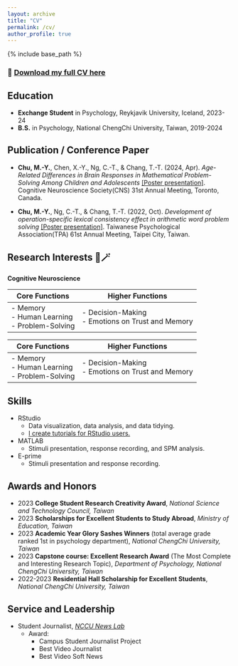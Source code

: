 ```yaml
---
layout: archive
title: "CV"
permalink: /cv/
author_profile: true
---
```


{% include base_path %}

### 📄 [Download my full CV here](https://drive.google.com/file/d/1CGY3lo3NhDAnyZ4LPfB0Fq6zU3xnPth3/view?usp=sharing)

## Education

* **Exchange Student** in Psychology, Reykjavik University, Iceland, 2023-24
* **B.S.** in Psychology, National ChengChi University, Taiwan, 2019-2024

## Publication / Conference Paper

* **Chu, M.-Y.**, Chen, X.-Y., Ng, C.-T., & Chang, T.-T. (2024, Apr). *Age-Related Differences in Brain Responses in Mathematical Problem-Solving Among Children and Adolescents* [[Poster presentation]](https://drive.google.com/file/d/1Q0_EK53GOz_IsXdYEZF0KowGXeJmAUXl/view?usp=sharing). Cognitive Neuroscience Society(CNS) 31st Annual Meeting, Toronto, Canada.

* **Chu, M.-Y.**, Ng, C.-T., & Chang, T.-T. (2022, Oct). *Development of operation-specific lexical consistency effect in arithmetic word problem solving* [[Poster presentation]](https://drive.google.com/file/d/1st2-dYBIgump6WqU10XRUd78vQZBWpzf/view?usp=sharing). Taiwanese Psychological Association(TPA) 61st Annual Meeting, Taipei City, Taiwan.

## Research Interests 🧠🪄

**Cognitive Neuroscience**

| **Core Functions**| **Higher Functions**|
|-----------------------------|-----------------------------|
| - Memory  <br>- Human Learning <br>- Problem-Solving| - Decision-Making <br>- Emotions on Trust and Memory|


| **Core Functions**               | **Higher Functions**               |
|----------------------------------|----------------------------------|
| - Memory<br>- Human Learning<br>- Problem-Solving       | - Decision-Making<br>- Emotions on Trust and Memory |


## Skills

* RStudio
  * Data visualization, data analysis, and data tidying.
  * [I create tutorials for RStudio users.](https://cocoyamo.github.io/MMR/)
* MATLAB
  * Stimuli presentation, response recording, and SPM analysis.
* E-prime
  * Stimuli presentation and response recording.

## Awards and Honors

* 2023 **College Student Research Creativity Award**, *National Science and Technology Council, Taiwan*
* 2023 **Scholarships for Excellent Students to Study Abroad**, *Ministry of Education, Taiwan*
* 2023 **Academic Year Glory Sashes Winners** (total average grade ranked 1st in psychology department), *National ChengChi University, Taiwan*
* 2023 **Capstone course: Excellent Research Award** (The Most Complete and Interesting Research Topic), *Department of Psychology, National ChengChi University, Taiwan*
* 2022-2023 **Residential Hall Scholarship for Excellent Students**, *National ChengChi University, Taiwan*

## Service and Leadership

* Student Journalist, *[NCCU News Lab](https://newslab.nccu.edu.tw/eng/PageFront?fid=10769)*
  * Award:
    * Campus Student Journalist Project
    * Best Video Journalist
    * Best Video Soft News
